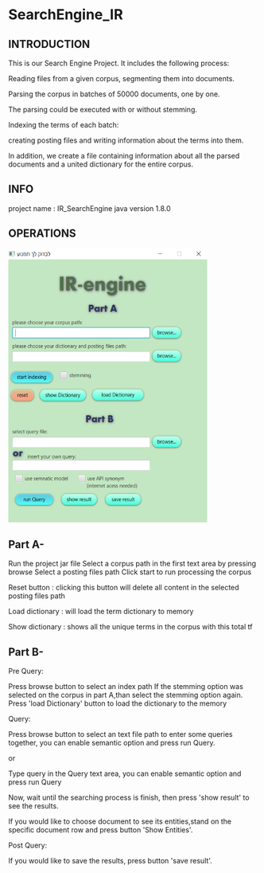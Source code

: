 # SearchEngine_IR
## INTRODUCTION

This is our Search Engine Project. It includes the following process:

Reading files from a given corpus, segmenting them into documents.

Parsing the corpus in batches of 50000 documents, one by one. 

The parsing could be executed with or without stemming.

Indexing the terms of each batch: 

creating posting files and writing information about the terms into them. 

In addition, we create a file containing information about all the parsed documents and a united dictionary for the entire corpus.

## INFO

project name : IR_SearchEngine java version 1.8.0

## OPERATIONS

<img src="/Resources/se.PNG" width="400" height="550" alt="graph flow example">

## Part A-
Run the project jar file
Select a corpus path in the first text area by pressing browse
Select a posting files path
Click start to run processing the corpus

Reset button : clicking this button will delete all content in the selected posting files path

Load dictionary : will load the term dictionary to memory

Show dictionary : shows all the unique terms in the corpus with this total tf 


## Part B-

Pre Query:

Press browse button to select an index path
If the stemming option was selected on the corpus in part A,than select the stemming option again.
Press 'load Dictionary' button to load the dictionary to the memory




Query:

Press browse button to select an text file path to enter some queries together, you can
enable semantic option and press run Query. 

or

Type query in the Query text area, you can enable semantic option and press run Query

Now, wait until the searching process is finish, then press 'show result' to see the results.

If you would like to choose document to see its entities,stand on the specific document row and press button 'Show Entities'.





Post Query:

If you would like to save the results, press button 'save result'. 

